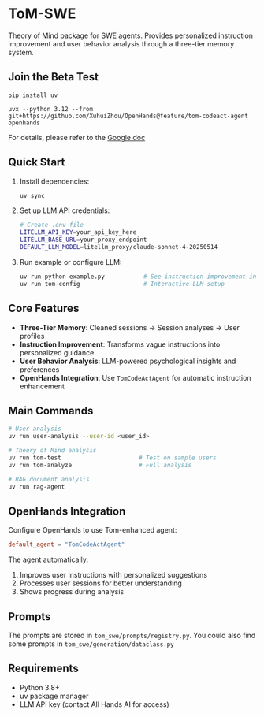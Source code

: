 # ToM-SWE

Theory of Mind package for SWE agents. Provides personalized instruction improvement and user behavior analysis through a three-tier memory system.

## Join the Beta Test

```
pip install uv

uvx --python 3.12 --from git+https://github.com/XuhuiZhou/OpenHands@feature/tom-codeact-agent openhands
```
For details, please refer to the [Google doc](https://docs.google.com/document/d/1P8b1SSF_HYgahK6eO7qSHbOcTv3o3z6SWMH_osyR3_w/edit?usp=sharing)

## Quick Start

1. Install dependencies:
   ```bash
   uv sync
   ```

2. Set up LLM API credentials:
   ```bash
   # Create .env file
   LITELLM_API_KEY=your_api_key_here
   LITELLM_BASE_URL=your_proxy_endpoint
   DEFAULT_LLM_MODEL=litellm_proxy/claude-sonnet-4-20250514
   ```

3. Run example or configure LLM:
   ```bash
   uv run python example.py           # See instruction improvement in action
   uv run tom-config                  # Interactive LLM setup
   ```

## Core Features

- **Three-Tier Memory**: Cleaned sessions → Session analyses → User profiles
- **Instruction Improvement**: Transforms vague instructions into personalized guidance
- **User Behavior Analysis**: LLM-powered psychological insights and preferences
- **OpenHands Integration**: Use `TomCodeActAgent` for automatic instruction enhancement

## Main Commands

```bash
# User analysis
uv run user-analysis --user-id <user_id>

# Theory of Mind analysis
uv run tom-test                      # Test on sample users
uv run tom-analyze                   # Full analysis

# RAG document analysis
uv run rag-agent
```

## OpenHands Integration

Configure OpenHands to use Tom-enhanced agent:
```toml
default_agent = "TomCodeActAgent"
```

The agent automatically:
1. Improves user instructions with personalized suggestions
2. Processes user sessions for better understanding
3. Shows progress during analysis

## Prompts

The prompts are stored in `tom_swe/prompts/registry.py`.
You could also find some prompts in `tom_swe/generation/dataclass.py`


## Requirements

- Python 3.8+
- uv package manager
- LLM API key (contact All Hands AI for access)
